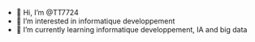 - 👋 Hi, I’m @TT7724
- 👀 I’m interested in informatique developpement
- 🌱 I’m currently learning informatique developpement, IA and big data

<!---
TT7724/TT7724 is a ✨ special ✨ repository because its `README.md` (this file) appears on your GitHub profile.
You can click the Preview link to take a look at your changes.
--->
